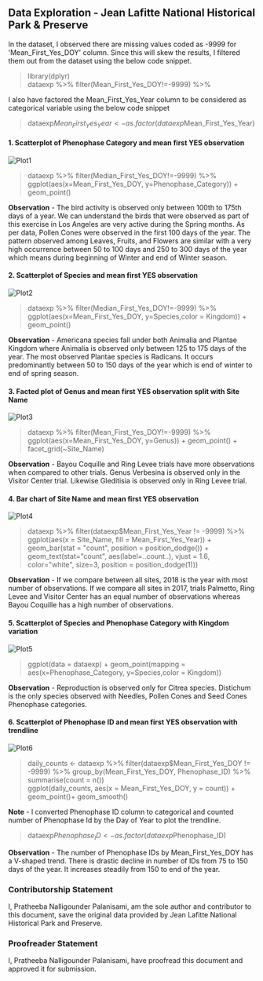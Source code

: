 ## Data Exploration - Jean Lafitte National Historical Park & Preserve

In the dataset, I observed there are missing values coded as -9999 for 'Mean_First_Yes_DOY' column. Since this will skew the results, I filtered them out from the dataset using the below code snippet.

> library(dplyr)  
dataexp %>% filter(Mean_First_Yes_DOY!=-9999) %>%

I also have factored the Mean_First_Yes_Year column to be considered as categorical variable using the below code snippet

> dataexp$Mean_First_Yes_Year <- as.factor(dataexp$Mean_First_Yes_Year)

#### 1. Scatterplot of Phenophase Category and mean first YES observation

![Plot1](https://github.com/pratheebapalanisami/Data-To-Decisons/blob/master/Data%20Exploration/Rplot_ScatterPlot_Phenophase_Category.png)

> dataexp %>% filter(Median_First_Yes_DOY!=-9999) %>% ggplot(aes(x=Mean_First_Yes_DOY, y=Phenophase_Category)) +
geom_point()

**Observation** - The bird activity is observed only between 100th to 175th days of a year. We can understand the birds that were observed as part of this exercise in Los Angeles are very active during the Spring months.
As per data, Pollen Cones were observed in the first 100 days of the year.
The pattern observed among Leaves, Fruits, and Flowers are similar with a very high occurrence between 50 to 100 days and 250 to 300 days of the year which means during beginning of Winter and end of Winter season.

#### 2. Scatterplot of Species and mean first YES observation

![Plot2](https://github.com/pratheebapalanisami/Data-To-Decisons/blob/master/Data%20Exploration/Rplot_ScatterPlot_Species_Kingdom.png)

> dataexp %>% filter(Median_First_Yes_DOY!=-9999) %>% ggplot(aes(x=Mean_First_Yes_DOY, y=Species,color = Kingdom)) +
geom_point()

**Observation** - Americana species fall under both Animalia and Plantae Kingdom where Animalia is observed only between 125 to 175 days of the year. The most observed Plantae species is Radicans. It occurs predominantly between 50 to 150 days of the year which is end of winter to end of spring season.

#### 3. Facted plot of Genus and mean first YES observation split with Site Name

![Plot3](https://github.com/pratheebapalanisami/Data-To-Decisons/blob/master/Data%20Exploration/Rplot_Facted%20Plot.png)

> dataexp %>% filter(Mean_First_Yes_DOY!=-9999) %>% ggplot(aes(x=Mean_First_Yes_DOY, y=Genus)) +
geom_point() +
facet_grid(~Site_Name)

**Observation** - Bayou Coquille and Ring Levee trials have more observations when compared to other trials.
Genus Verbesina is observed only in the Visitor Center trial. Likewise Gleditisia is observed only in Ring Levee trial.

#### 4. Bar chart of Site Name and mean first YES observation 

![Plot4](https://github.com/pratheebapalanisami/Data-To-Decisons/blob/master/Data%20Exploration/Rplot_BarChart.png)

> dataexp %>% filter(dataexp$Mean_First_Yes_Year != -9999) %>% ggplot(aes(x = Site_Name, fill = Mean_First_Yes_Year)) +
geom_bar(stat = "count", position = position_dodge()) +
geom_text(stat="count", aes(label=..count..), vjust = 1.6, color="white", size=3, position = position_dodge(1)))

**Observation** - If we compare between all sites, 2018 is the year with most number of observations.
If we compare all sites in 2017, trials Palmetto, Ring Levee and Visitor Center has an equal number of observations whereas Bayou Coquille has a high number of observations.

#### 5. Scatterplot of Species and Phenophase Category with Kingdom variation

![Plot5](https://github.com/pratheebapalanisami/Data-To-Decisons/blob/master/Data%20Exploration/Rplot_ScatterPlot_Kingdom.png)

> ggplot(data = dataexp) +
geom_point(mapping = aes(x=Phenophase_Category, y=Species,color = Kingdom))

**Observation** - Reproduction is observed only for Citrea species. Distichum is the only species observed with Needles, Pollen Cones and Seed Cones Phenophase categories.

#### 6. Scatterplot of Phenophase ID and mean first YES observation with trendline

![Plot6](https://github.com/pratheebapalanisami/Data-To-Decisons/blob/master/Data%20Exploration/Rplot_Trendline.png)

> daily_counts <- dataexp %>% filter(dataexp$Mean_First_Yes_DOY != -9999) %>% group_by(Mean_First_Yes_DOY, Phenophase_ID) %>% summarise(count = n())  
ggplot(daily_counts, aes(x = Mean_First_Yes_DOY, y = count)) +
geom_point()+
geom_smooth()

**Note** - I converted Phenophase ID column to categorical and counted number of Phenophase Id by the Day of Year to plot the trendline.

> dataexp$Phenophase_ID <- as.factor(dataexp$Phenophase_ID)

**Observation** - The number of Phenophase IDs by Mean_First_Yes_DOY has a V-shaped trend. There is drastic decline in number of IDs from 75 to 150 days of the year. It increases steadily from 150 to end of the year. 


### Contributorship Statement

I, Pratheeba Nalligounder Palanisami, am the sole author and contributor to this document, save the original data provided by Jean Lafitte National Historical Park and Preserve.

### Proofreader Statement

I, Pratheeba Nalligounder Palanisami, have proofread this document and approved it for submission.

